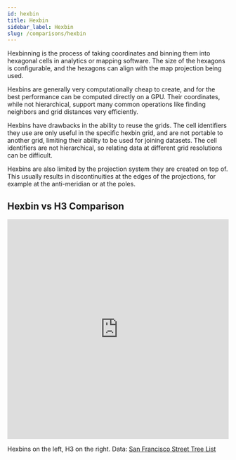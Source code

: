 ```yaml
---
id: hexbin
title: Hexbin
sidebar_label: Hexbin
slug: /comparisons/hexbin
---
```


Hexbinning is the process of taking coordinates and binning them into hexagonal cells in analytics or mapping software. The size of the hexagons is configurable, and the hexagons can align with the map projection being used.

Hexbins are generally very computationally cheap to create, and for the best performance can be computed directly on a GPU. Their coordinates, while not hierarchical, support many common operations like finding neighbors and grid distances very efficiently.

Hexbins have drawbacks in the ability to reuse the grids. The cell identifiers they use are only useful in the specific hexbin grid, and are not portable to another grid, limiting their ability to be used for joining datasets. The cell identifiers are not hierarchical, so relating data at different grid resolutions can be difficult.

Hexbins are also limited by the projection system they are created on top of. This usually results in discontinuities at the edges of the projections, for example at the anti-meridian or at the poles.

## Hexbin vs H3 Comparison

<iframe width="100%" height="500px" src="https://studio.unfolded.ai/public/0beb2afb-9dd4-400b-90dd-f61580c582b9/embed" frameborder="0" allowfullscreen></iframe>

Hexbins on the left, H3 on the right. Data: [San Francisco Street Tree List](https://data.sfgov.org/City-Infrastructure/Street-Tree-List/tkzw-k3nq)
